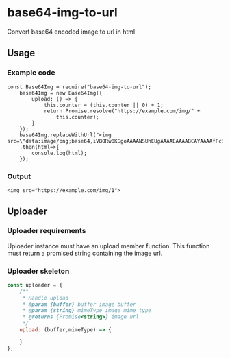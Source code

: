 # base64-img-to-url

Convert base64 encoded image to url in html

## Usage
### Example code
```
const Base64Img = require("base64-img-to-url");
    base64Img = new Base64Img({
        upload: () => {
            this.counter = (this.counter || 0) + 1;
            return Promise.resolve("https://example.com/img/" +
                this.counter);
        }
    });
    base64Img.replaceWithUrl("<img src=\"data:image/png;base64,iVBORw0KGgoAAAANSUhEUgAAAAEAAAABCAYAAAAfFcSJAAAADUlEQVR42mNk+P+/HgAFhAJ/wlseKgAAAABJRU5ErkJggg==\">")
    .then(html=>{
        console.log(html);
    });
```

### Output

```
<img src="https://example.com/img/1">
```

## Uploader
### Uploader requirements
Uploader instance must have an upload member function.
This function must return a promised string containing the image url.
###  Uploader skeleton
```javascript
const uploader = {
    /**
     * Handle upload
     * @param {buffer} buffer image buffer
     * @param {string} mimeType image mime type
     * @returns {Promise<string>} image url
     */
    upload: (buffer,mimeType) => {

    }
};
```
